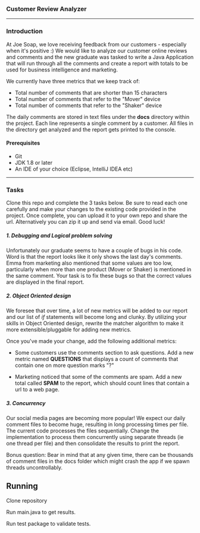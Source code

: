 ### Customer Review Analyzer
---
### Introduction

At Joe Soap, we love receiving feedback from our customers - especially when it's positive :) We would like to analyze our customer online reviews and comments and the new graduate was tasked to write a Java Application that will run through all the comments and create a report with totals to be used for business intelligence and marketing. 

We currently have three metrics that we keep track of:

  - Total number of comments that are shorter than 15 characters
  - Total number of comments that refer to the "Mover" device
  - Total number of comments that refer to the "Shaker" device

The daily comments are stored in text files under the **docs** directory within the project. Each line represents a single comment by a customer. All files in the directory get analyzed and the report gets printed to the console.

#### Prerequisites
  - Git
  - JDK 1.8 or later
  - An IDE of your choice (Eclipse, IntelliJ IDEA etc)

---
### Tasks
Clone this repo and complete the 3 tasks below. Be sure to read each one carefully and make your changes to the existing code provided in the project. Once complete, you can upload it to your own repo and share the url. Alternatively you can zip it up and send via email. Good luck!

##### 1. Debugging and Logical problem solving

Unfortunately our graduate seems to have a couple of bugs in his code. Word is that the report looks like it only shows the last day's comments. Emma from marketing also mentioned that some values are too low, particularly when more than one product (Mover or Shaker) is mentioned in the same comment. Your task is to fix these bugs so that the correct values are displayed in the final report.

##### 2. Object Oriented design

We foresee that over time, a lot of new metrics will be added to our report and our list of *if* statements will become long and clunky. By utilizing your skills in Object Oriented design, rewrite the matcher algorithm to make it more extensible/pluggable for adding new metrics.

Once you've made your change, add the following additional metrics:

  - Some customers use the comments section to ask questions. Add a new metric named **QUESTIONS** that displays a count of comments that contain one on more question marks "?"

  - Marketing noticed that some of the comments are spam. Add a new total called **SPAM** to the report, which should count lines that contain a url to a web page.
 
##### 3. Concurrency

Our social media pages are becoming more popular! We expect our daily comment files to become huge, resulting in long processing times per file. The current code processes the files sequentially. Change the implementation to process them concurrently using separate threads (ie one thread per file) and then consolidate the results to print the report.

Bonus question: Bear in mind that at any given time, there can be thousands of comment files in the docs folder which might crash the app if we spawn threads uncontrollably.

## Running
Clone repository

Run main.java to get results.

Run test package to validate tests.
